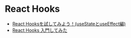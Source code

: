 # React Hooks

- [React Hooksを試してみよう！(useStateとuseEffect編)](https://casualdevelopers.com/tech-tips/getting-started-with-usestate-and-useeffect-in-react-hooks/)
- [React Hooks 入門してみた](https://tosyan-samoarinan.hatenablog.com/entry/2019/12/01/195029)
